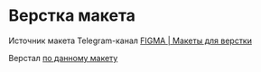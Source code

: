 # Верстка макета
Источник макета Telegram-канал [FIGMA | Макеты для верстки](https://t.me/+oXZSKMmXp6UyOGI6)

Верстал [по данному макету](https://www.figma.com/file/GTIFZIUS8RnBtfiledMDIx/%D0%BA%D1%80%D0%B8%D1%81%D1%82%D0%B0%D0%BB%D0%BB%D1%8B)